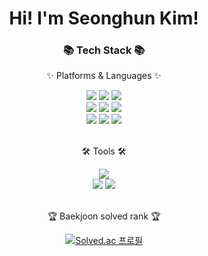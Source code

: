 <div align=center>
<h1>Hi! I'm Seonghun Kim!</h1>
</div>
<div align=center>
	<h3>📚 Tech Stack 📚</h3>
</div>
<div align=center >
	<div>
		<p>✨ Platforms & Languages ✨</p>
		<img src="https://img.shields.io/badge/HTML5-E34F26?style=flat&logo=HTML5&logoColor=white" />
		<img src="https://img.shields.io/badge/CSS3-1572B6?style=flat&logo=CSS3&logoColor=white" />
		<img src="https://img.shields.io/badge/JavaScript-F7DF1E?style=flat&logo=JavaScript&logoColor=white" />
		<br>
		<img src="https://img.shields.io/badge/Python-3776AB?style=flat&logo=Python&logoColor=white" />
		<img src="https://img.shields.io/badge/Django-092E20?style=flat&logo=Django&logoColor=white" />
		<img src="https://img.shields.io/badge/FastAPI-092E20?style=flat&logo=Django&logoColor=white" />
		<br>
		<img src="https://img.shields.io/badge/MySQL-4479A1?style=flat&logo=MySQL&logoColor=white" />
		<img src="https://img.shields.io/badge/MariaDB-003545?style=flat&logo=MariaDB&logoColor=white" />
		<img src="https://img.shields.io/badge/AWS-232F3E?style=flat&logo=AmazonAWS&logoColor=white" />
	</div>
	<br>
	<div>
		<p>🛠 Tools 🛠</p>
		<img src="https://img.shields.io/badge/Visual%20Studio%20Code-007ACC?style=flat&logo=VisualStudioCode&logoColor=white" />
		<br>
		<img src="https://img.shields.io/badge/GitHub-181717?style=flat&logo=GitHub&logoColor=white" />
		<img src="https://img.shields.io/badge/Notion-000000?style=flat&logo=Notion&logoColor=white" />
	</div>												  
</div>
<br>
<div align=center>
	<p>🏆 Baekjoon solved rank 🏆</p>

[![Solved.ac
프로필](http://mazassumnida.wtf/api/v2/generate_badge?boj=dochi1017)](https://solved.ac/dochi1017)

